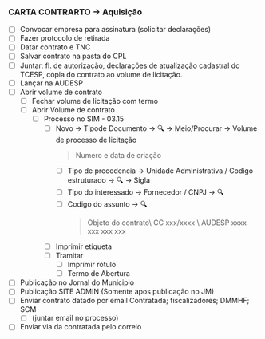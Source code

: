 ### CARTA CONTRARTO -> Aquisição

- [ ] Convocar empresa para assinatura (solicitar declarações)
- [ ] Fazer protocolo de retirada
- [ ] Datar contrato e TNC
- [ ] Salvar contrato na pasta do CPL
- [ ] Juntar: fl. de autorização, declarações de atualização cadastral do TCESP, cópia do contrato ao volume de licitação.
- [ ] Lançar na AUDESP
- [ ] Abrir volume de contrato
	- [ ] Fechar volume de licitação com termo
	- [ ] Abrir Volume de contrato
		- [ ] Processo no SIM - 03.15
			- [ ] Novo -> Tipode Documento -> 🔍 -> Meio/Procurar -> Volume de processo de licitação
        		> Numero e data de criação
      			- [ ] Tipo de precedencia -> Unidade Administrativa / Codigo estruturado -> 🔍 -> Sigla
      			- [ ] Tipo do interessado -> Fornecedor / CNPJ -> 🔍
      			- [ ] Codigo do assunto -> 🔍
        			> Objeto do contrato\\ CC xxx/xxxx \\ AUDESP xxxx xxx xxx xxx
           	- [ ] Imprimir etiqueta
			- [ ] Tramitar
    			- [ ] Imprimir rótulo
				- [ ] Termo de Abertura
- [ ] Publicação no Jornal do Municipio
- [ ] Publicação SITE ADMIN (Somente apos publicação no JM)
- [ ] Enviar contrato datado por email
      Contratada; fiscalizadores; DMMHF; SCM
  - [ ] (juntar email no processo)
- [ ] Enviar via da contratada pelo correio

